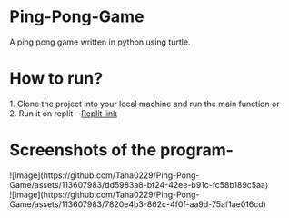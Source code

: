 # Ping-Pong-Game
A ping pong game written in python using turtle.

<h1>How to run?</h1>
1. Clone the project into your local machine and run the main function or <br>
2. Run it on replit - <a href="https://replit.com/@Sheikh-TahaTaha/Ping-Pong-Game?v=1">Replit link</a>

<h1>Screenshots of the program-</h1>
![image](https://github.com/Taha0229/Ping-Pong-Game/assets/113607983/dd5983a8-bf24-42ee-b91c-fc58b189c5aa)
<br>
![image](https://github.com/Taha0229/Ping-Pong-Game/assets/113607983/7820e4b3-862c-4f0f-aa9d-75af1ae016cd)


